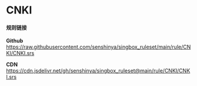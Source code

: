 # CNKI

#### 规则链接

**Github**
https://raw.githubusercontent.com/senshinya/singbox_ruleset/main/rule/CNKI/CNKI.srs

**CDN**
https://cdn.jsdelivr.net/gh/senshinya/singbox_ruleset@main/rule/CNKI/CNKI.srs